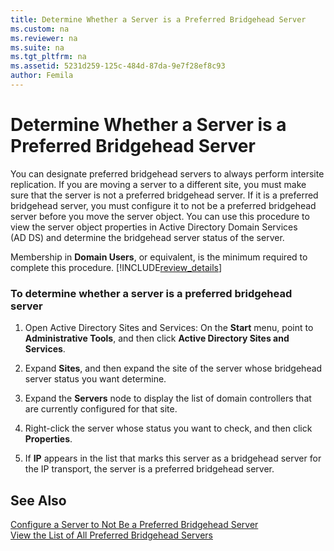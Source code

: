 ```yaml
---
title: Determine Whether a Server is a Preferred Bridgehead Server
ms.custom: na
ms.reviewer: na
ms.suite: na
ms.tgt_pltfrm: na
ms.assetid: 5231d259-125c-484d-87da-9e7f28ef8c93
author: Femila
---
```

# Determine Whether a Server is a Preferred Bridgehead Server
  You can designate preferred bridgehead servers to always perform intersite replication. If you are moving a server to a different site, you must make sure that the server is not a preferred bridgehead server. If it is a preferred bridgehead server, you must configure it to not be a preferred bridgehead server before you move the server object. You can use this procedure to view the server object properties in Active Directory Domain Services \(AD DS\) and determine the bridgehead server status of the server.  
  
 Membership in **Domain Users**, or equivalent, is the minimum required to complete this procedure. [!INCLUDE[review_details](../Token/review_details_md.md)]  
  
### To determine whether a server is a preferred bridgehead server  
  
1.  Open Active Directory Sites and Services: On the **Start** menu, point to **Administrative Tools**, and then click **Active Directory Sites and Services**.  
  
2.  Expand **Sites**, and then expand the site of the server whose bridgehead server status you want determine.  
  
3.  Expand the **Servers** node to display the list of domain controllers that are currently configured for that site.  
  
4.  Right\-click the server whose status you want to check, and then click **Properties**.  
  
5.  If **IP** appears in the list that marks this server as a bridgehead server for the IP transport, the server is a preferred bridgehead server.  
  
## See Also  
 [Configure a Server to Not Be a Preferred Bridgehead Server](../Topic/Configure-a-Server-to-Not-Be-a-Preferred-Bridgehead-Server.md)   
 [View the List of All Preferred Bridgehead Servers](../Topic/View-the-List-of-All-Preferred-Bridgehead-Servers.md)  
  
  